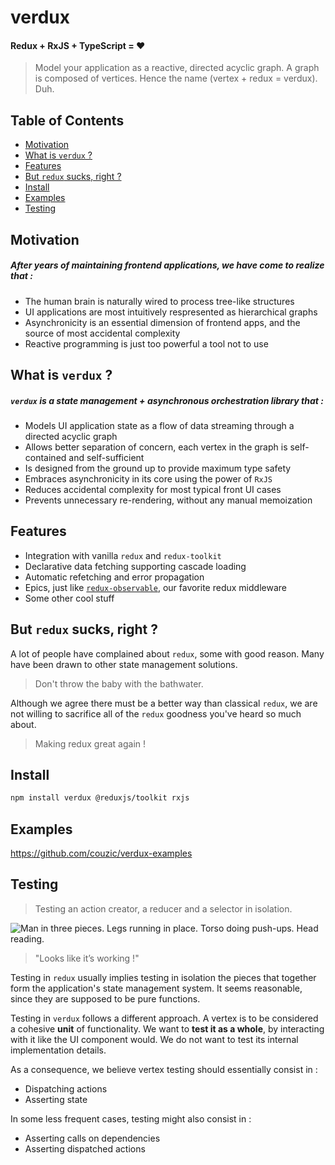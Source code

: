 # verdux

#### Redux + RxJS + TypeScript = ❤️

> Model your application as a reactive, directed acyclic graph.
> A graph is composed of vertices. Hence the name (vertex + redux = verdux). Duh.

## Table of Contents

<!-- START doctoc generated TOC please keep comment here to allow auto update -->
<!-- DON'T EDIT THIS SECTION, INSTEAD RE-RUN doctoc TO UPDATE -->

-  [Motivation](#motivation)
-  [What is `verdux` ?](#what-is-verdux-)
-  [Features](#features)
-  [But `redux` sucks, right ?](#but-redux-sucks-right-)
-  [Install](#install)
-  [Examples](#examples)
-  [Testing](#testing)

<!-- END doctoc generated TOC please keep comment here to allow auto update -->

## Motivation

##### After years of maintaining frontend applications, we have come to realize that :

-  The human brain is naturally wired to process tree-like structures
-  UI applications are most intuitively respresented as hierarchical graphs
-  Asynchronicity is an essential dimension of frontend apps, and the source of most accidental complexity
-  Reactive programming is just too powerful a tool not to use

## What is `verdux` ?

##### `verdux` is a state management + asynchronous orchestration library that :

-  Models UI application state as a flow of data streaming through a directed acyclic graph
-  Allows better separation of concern, each vertex in the graph is self-contained and self-sufficient
-  Is designed from the ground up to provide maximum type safety
-  Embraces asynchronicity in its core using the power of `RxJS`
-  Reduces accidental complexity for most typical front UI cases
-  Prevents unnecessary re-rendering, without any manual memoization

## Features

-  Integration with vanilla `redux` and `redux-toolkit`
-  Declarative data fetching supporting cascade loading
-  Automatic refetching and error propagation
-  Epics, just like [`redux-observable`](https://github.com/redux-observable/redux-observable), our favorite redux middleware
-  Some other cool stuff

## But `redux` sucks, right ?

A lot of people have complained about `redux`, some with good reason. Many have been drawn to other state management solutions.

> Don't throw the baby with the bathwater.

Although we agree there must be a better way than classical `redux`, we are not willing to sacrifice all of the `redux` goodness you've heard so much about.

> Making redux great again !

## Install

```bash
npm install verdux @reduxjs/toolkit rxjs
```

## Examples

https://github.com/couzic/verdux-examples

## Testing

> Testing an action creator, a reducer and a selector in isolation.

![Man in three pieces. Legs running in place. Torso doing push-ups. Head reading.](https://cdn-images-1.medium.com/max/1600/0*eCs8GoVZVksoQtQx.gif)

> "Looks like it’s working !"

Testing in `redux` usually implies testing in isolation the pieces that together form the application's state management system. It seems reasonable, since they are supposed to be pure functions.

Testing in `verdux` follows a different approach. A vertex is to be considered a cohesive **unit** of functionality. We want to **test it as a whole**, by interacting with it like the UI component would. We do not want to test its internal implementation details.

As a consequence, we believe vertex testing should essentially consist in :

-  Dispatching actions
-  Asserting state
<!-- -  [Dispatching actions](#dispatch)
-  [Asserting state](#asserting-state) (normalized state + computed values + loaded values) -->

In some less frequent cases, testing might also consist in :

-  Asserting calls on dependencies
-  Asserting dispatched actions
<!-- -  [Asserting calls on dependencies](#asserting-calls-on-dependencies)
-  [Asserting dispatched actions](#asserting-dispatched-actions) -->
